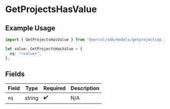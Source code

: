 # GetProjectsHasValue

## Example Usage

```typescript
import { GetProjectsHasValue } from "@vercel/sdk/models/getprojectsop.js";

let value: GetProjectsHasValue = {
  eq: "<value>",
};
```

## Fields

| Field              | Type               | Required           | Description        |
| ------------------ | ------------------ | ------------------ | ------------------ |
| `eq`               | *string*           | :heavy_check_mark: | N/A                |